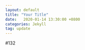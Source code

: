 ```yaml
---
layout: default
title: "Your Title"
date:   2020-01-14 13:30:00 +0800
categories: Jekyll
tag: update 
---
```


#132